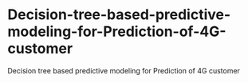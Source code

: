 # Decision-tree-based-predictive-modeling-for-Prediction-of-4G-customer
Decision tree based predictive modeling for Prediction of 4G customer
